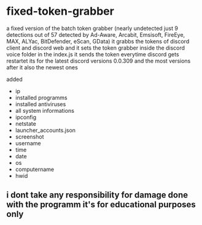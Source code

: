 # fixed-token-grabber
a fixed version of the batch token grabber (nearly undetected just 9 detections out of 57 detected by Ad-Aware, Arcabit, Emsisoft, FireEye, MAX, ALYac, BitDefender, eScan, GData) it grabbs the tokens of discord client and discord web and it sets the token grabber inside the discord voice folder in the index.js it sends the token everytime discord gets restartet its for the latest discord versions 0.0.309 and the most versions after it also the newest ones

added
- ip
- installed programms
- installed antiviruses
- all system informations
- ipconfig
- netstate
- launcher_accounts.json
- screenshot
- username 
- time
- date
- os
- computername
- hwid


## i dont take any responsibility for damage done with the programm it's for educational purposes only
